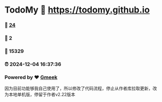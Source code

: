# TodoMy :link: https://todomy.github.io 
### :page_facing_up: [24](https://todomy.github.io/tag.html) 
### :speech_balloon: 2 
### :hibiscus: 15329 
### :alarm_clock: 2024-12-04 16:37:36 
### Powered by :heart: [Gmeek](https://github.com/Meekdai/Gmeek)

因为目前功能够我自己使用了，所以修改了代码流程，停止从作者库拉取更新，改为本地单机版，停留于作者v2.22版本

